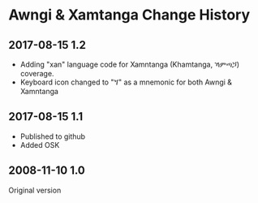 # Awngi & Xamtanga Change History

## 2017-08-15 1.2
* Adding "xan" language code for Xamntanga (Khamtanga, ኻምጣጛ) coverage.
* Keyboard icon changed to "ጘ" as a mnemonic for both Awngi & Xamntanga

## 2017-08-15 1.1
* Published to github
* Added OSK

## 2008-11-10 1.0
Original version
